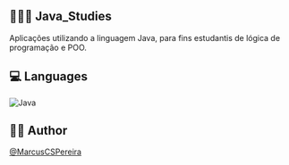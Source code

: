 ## 👨🏽‍💻 Java_Studies
 Aplicações utilizando a linguagem Java, para fins estudantis de lógica de programação e POO.

## 💻 Languages
![Java](https://img.shields.io/badge/java-%23ED8B00.svg?style=for-the-badge&logo=openjdk&logoColor=white)

## ✍🏼 Author
[@MarcusCSPereira](https://github.com/MarcusCSPereira)
